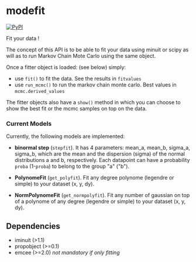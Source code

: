 # modefit

[![PyPI](https://img.shields.io/pypi/v/modefit.svg?style=flat-square)](https://pypi.python.org/pypi/modefit)

Fit your data !

The concept of this API is to be able to fit your data using minuit or scipy as will as to run Markov Chain Mote Carlo 
using the same object. 

Once a fitter object is loaded: (see below) simply:
   - use `fit()` to fit the data. See the results in `fitvalues`
   - use `run_mcmc()` to run the markov chain monte carlo. Best values in `mcmc.derived_values`
   
The fitter objects also have a `show()` method in which you can choose to show the best fit or the mcmc samples on top on the data.


### Current Models
Currently, the following models are implemented:
* **binormal step** (`stepfit`). It has 4 parameters: mean_a, mean_b, sigma_a, sigma_b, which are the mean and the dispersion (sigma) of the normal distributions a and b, respectively. Each datapoint can have a probability `proba` (1-`proba`) to belong to the group "a"  ("b"). 

* **PolynomeFit** (`get_polyfit`). Fit any degree polynome (legendre or simple) to your dataset (x, y, dy).

* **NormPolynomeFit** (`get_normpolyfit`). Fit any number of gaussian on top of a polynome of any degree (legendre or simple) to your dataset (x, y, dy). 

## Dependencies

* iminuit (>1.1)
* propobject (>=0.1)
* emcee (>=2.0) _not mandatory if only fitting_
